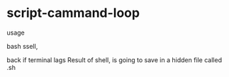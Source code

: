 # script-cammand-loop
usage

   bash ssell, 
   
   
back if terminal  lags 
Result of shell, is going to save in a hidden file called .sh
